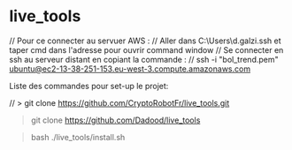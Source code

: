 # live_tools

// Pour ce connecter au servuer AWS :
// Aller dans C:\Users\d.galzi\.ssh et taper cmd dans l'adresse pour ouvrir command window
// Se connecter en ssh au serveur distant en copiant la commande :
// ssh -i "bol_trend.pem" ubuntu@ec2-13-38-251-153.eu-west-3.compute.amazonaws.com

Liste des commandes pour set-up le projet:  

// > git clone https://github.com/CryptoRobotFr/live_tools.git 
> git clone https://github.com/Dadood/live_tools 

> bash ./live_tools/install.sh
